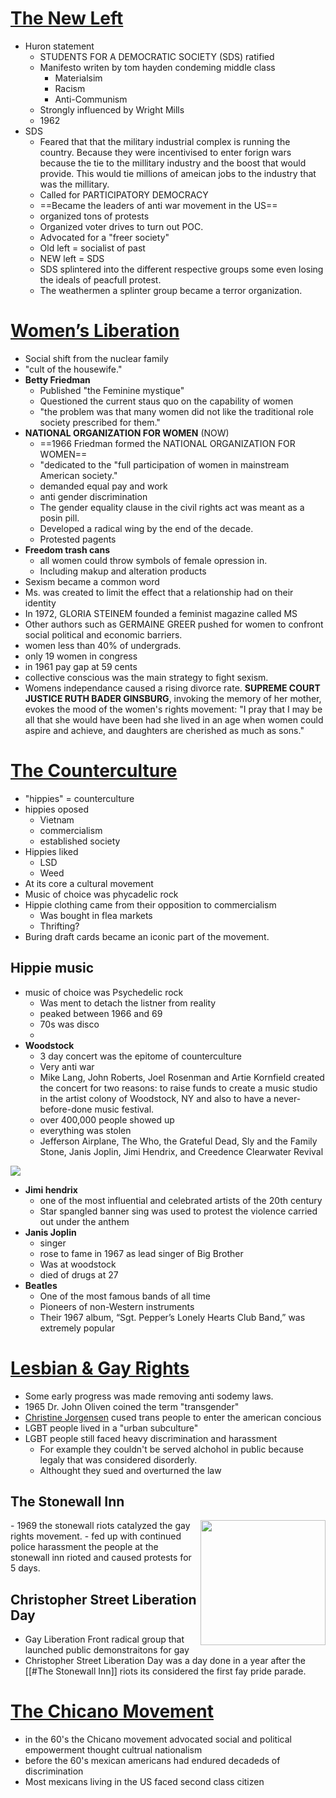 
# [The New Left](https://www.ushistory.org/us/57g.asp)
- Huron statement 
	- STUDENTS FOR A DEMOCRATIC SOCIETY (SDS) ratified
	- Manifesto writen by tom hayden condeming middle class 
		- Materialsim
		- Racism
		- Anti-Communism 
	- Strongly influenced by Wright Mills
	- 1962
- SDS
	- Feared that that the military industrial complex is running the country. Because they were incentivised to enter forign wars because the tie to the millitary industry and the boost that would provide. This would tie millions of ameican jobs to the industry that was the millitary.
	- Called for PARTICIPATORY DEMOCRACY
	- ==Became the leaders of anti war movement in the US==
	- organized tons of protests
	- Organized voter drives to turn out POC.
	- Advocated for a "freer society" 
	- Old left = socialist of past
	- NEW left = SDS
	- SDS splintered into the different respective groups some even losing the ideals of peacfull protest. 
	- The weathermen a splinter group became a terror organization.

# [Women’s Liberation](https://www.ushistory.org/us/57a.asp)
- Social shift from the nuclear family 
- "cult of the housewife."
- **Betty Friedman**
	- Published "the Feminine mystique"
	- Questioned the current staus quo on the capability of women
	- "the problem was that many women did not like the traditional role society prescribed for them."
- **NATIONAL ORGANIZATION FOR WOMEN** (NOW)
	- ==1966 Friedman formed the NATIONAL ORGANIZATION FOR WOMEN==
	- "dedicated to the "full participation of women in mainstream American society."
	- demanded equal pay and work
	- anti gender discrimination
	- The gender equality clause in the civil rights act was meant as a posin pill.
	- Developed a radical wing by the end of the decade.
	- Protested pagents
- **Freedom trash cans**
	- all women could throw symbols of female opression in.
	- Including makup and alteration products
- Sexism became a common word 
- Ms. was created to limit the effect that a relationship had on their identity
- In 1972, GLORIA STEINEM founded a feminist magazine called MS 
- Other authors such as GERMAINE GREER pushed for women to confront social political and economic barriers. 
- women less than 40% of undergrads.
- only 19  women in congress
- in 1961 pay gap at 59 cents
- collective conscious was the main strategy to fight sexism.
- Womens independance caused a rising divorce rate.
**SUPREME COURT JUSTICE RUTH BADER GINSBURG**, invoking the memory of her mother, evokes the mood of the women's rights movement: "I pray that I may be all that she would have been had she lived in an age when women could aspire and achieve, and daughters are cherished as much as sons."

# [The Counterculture](https://digilab.libs.uga.edu/exhibits/exhibits/show/civil-rights-digital-history-p/counterculture)
- "hippies" = counterculture
- hippies oposed
	- Vietnam
	- commercialism 
	- established society
- Hippies liked
	- LSD
	- Weed
- At its core a cultural movement 
- Music of choice was phycadelic rock
- Hippie clothing came from their opposition to commercialism 
	- Was bought in flea markets
	- Thrifting?
- Buring draft cards became an iconic part of the movement.
## Hippie music
- music of choice was Psychedelic rock
	- Was ment to detach the listner from reality 
	- peaked between 1966 and 69
	- 70s was disco
	- 
- **Woodstock**
	- 3 day concert was the epitome of counterculture 
	- Very anti war
	- Mike Lang, John Roberts, Joel Rosenman and Artie Kornfield created the concert for two reasons: to raise funds to create a music studio in the artist colony of Woodstock, NY and also to have a never-before-done music festival.
	- over 400,000 people showed up
	- everything was stolen
	- Jefferson Airplane, The Who, the Grateful Dead, Sly and the Family Stone, Janis Joplin, Jimi Hendrix, and Creedence Clearwater Revival
<img src ="https://digilab.libs.uga.edu/exhibits/files/original/70c406e470445f2e8f782f5fcc247804.jpg">

- **Jimi hendrix**
	- one of the most influential and celebrated artists of the 20th century
	- Star spangled banner sing was used to protest the violence carried out under the anthem
- **Janis Joplin**
	- singer 
	- rose to fame in 1967 as lead singer of Big Brother
	- Was at woodstock
	- died of drugs at 27
- **Beatles**
	- One of the most famous bands of all time
	- Pioneers of non-Western instruments
	- Their 1967 album, “Sgt. Pepper’s Lonely Hearts Club Band,” was extremely popular



# [Lesbian & Gay Rights](https://www.history.com/topics/gay-rights/history-of-gay-rights#gay-rights-in-the-1960s)


- Some early progress was made removing anti sodemy laws.
- 1965 Dr. John Oliven coined the term "transgender"
- [Christine Jorgensen](https://www.biography.com/people/christine-jorgensen-262758) cused trans people to enter the american concious 
- LGBT people lived in a "urban subculture"
- LGBT people still faced heavy discrimination and harassment
	- For example they couldn't be served alchohol in public because legaly that was considered disorderly.
	- Althought they sued and overturned the law

## The Stonewall Inn
<img src = "https://assets.editorial.aetnd.com/uploads/2017/05/the-lgbt-community.jpg?width=1248&amp%3Bheight=400&amp%3Bcrop=2%3A1&quality=75&auto=webp" align = right width = 200>
- 1969 the stonewall riots catalyzed the gay rights movement.
- fed up with continued police harassment the people at the stonewall inn rioted and caused protests for 5 days.





## Christopher Street Liberation Day
- Gay Liberation Front radical group that launched public demonstraitons for gay 
- Christopher Street Liberation Day was a day done in a year after the [[#The Stonewall Inn]] riots its considered the first fay pride parade.


# [The Chicano Movement](https://www.history.com/news/chicano-movement)
- in the 60's the Chicano movement advocated social and political empowerment thought cultrual nationalism
- before the 60's mexican americans had endured decadeds of discrimination 
- Most mexicans living in the US faced second class citizen 